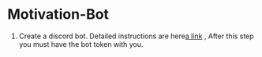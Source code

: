 # Motivation-Bot
1. Create a discord bot. Detailed instructions are here[a link](https://github.com/reactiflux/discord-irc/wiki/Creating-a-discord-bot-&-getting-a-token) , After this step you must have the bot token with you.
